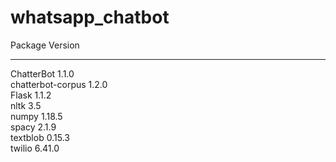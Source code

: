 # whatsapp_chatbot

Package           Version   
----------------- ----------
ChatterBot        1.1.0     
chatterbot-corpus 1.2.0     
Flask             1.1.2     
nltk              3.5       
numpy             1.18.5    
spacy             2.1.9     
textblob          0.15.3    
twilio            6.41.0    
